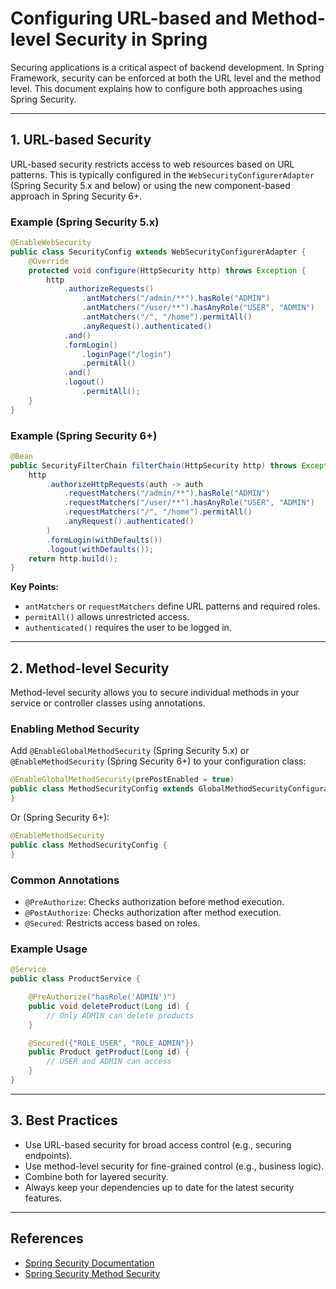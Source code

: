 # Configuring URL-based and Method-level Security in Spring

Securing applications is a critical aspect of backend development. In Spring Framework, security can be enforced at both the URL level and the method level. This document explains how to configure both approaches using Spring Security.

---

## 1. URL-based Security

URL-based security restricts access to web resources based on URL patterns. This is typically configured in the `WebSecurityConfigurerAdapter` (Spring Security 5.x and below) or using the new component-based approach in Spring Security 6+.

### Example (Spring Security 5.x)

```java
@EnableWebSecurity
public class SecurityConfig extends WebSecurityConfigurerAdapter {
    @Override
    protected void configure(HttpSecurity http) throws Exception {
        http
            .authorizeRequests()
                .antMatchers("/admin/**").hasRole("ADMIN")
                .antMatchers("/user/**").hasAnyRole("USER", "ADMIN")
                .antMatchers("/", "/home").permitAll()
                .anyRequest().authenticated()
            .and()
            .formLogin()
                .loginPage("/login")
                .permitAll()
            .and()
            .logout()
                .permitAll();
    }
}
```

### Example (Spring Security 6+)

```java
@Bean
public SecurityFilterChain filterChain(HttpSecurity http) throws Exception {
    http
        .authorizeHttpRequests(auth -> auth
            .requestMatchers("/admin/**").hasRole("ADMIN")
            .requestMatchers("/user/**").hasAnyRole("USER", "ADMIN")
            .requestMatchers("/", "/home").permitAll()
            .anyRequest().authenticated()
        )
        .formLogin(withDefaults())
        .logout(withDefaults());
    return http.build();
}
```

**Key Points:**

- `antMatchers` or `requestMatchers` define URL patterns and required roles.
- `permitAll()` allows unrestricted access.
- `authenticated()` requires the user to be logged in.

---

## 2. Method-level Security

Method-level security allows you to secure individual methods in your service or controller classes using annotations.

### Enabling Method Security

Add `@EnableGlobalMethodSecurity` (Spring Security 5.x) or `@EnableMethodSecurity` (Spring Security 6+) to your configuration class:

```java
@EnableGlobalMethodSecurity(prePostEnabled = true)
public class MethodSecurityConfig extends GlobalMethodSecurityConfiguration {
}
```

Or (Spring Security 6+):

```java
@EnableMethodSecurity
public class MethodSecurityConfig {
}
```

### Common Annotations

- `@PreAuthorize`: Checks authorization before method execution.
- `@PostAuthorize`: Checks authorization after method execution.
- `@Secured`: Restricts access based on roles.

### Example Usage

```java
@Service
public class ProductService {

    @PreAuthorize("hasRole('ADMIN')")
    public void deleteProduct(Long id) {
        // Only ADMIN can delete products
    }

    @Secured({"ROLE_USER", "ROLE_ADMIN"})
    public Product getProduct(Long id) {
        // USER and ADMIN can access
    }
}
```

---

## 3. Best Practices

- Use URL-based security for broad access control (e.g., securing endpoints).
- Use method-level security for fine-grained control (e.g., business logic).
- Combine both for layered security.
- Always keep your dependencies up to date for the latest security features.

---

## References

- [Spring Security Documentation](https://docs.spring.io/spring-security/site/docs/current/reference/html5/)
- [Spring Security Method Security](https://docs.spring.io/spring-security/reference/servlet/authorization/method-security.html)
